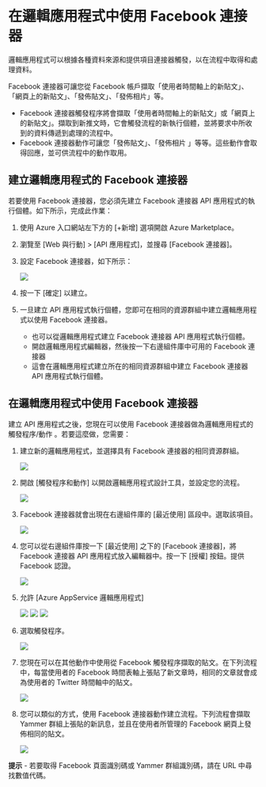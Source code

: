 <properties 
   pageTitle="Facebook 連接器 API 應用程式" 
   description="如何使用 Facebook 連接器" 
   services="app-service\logic" 
   documentationCenter=".net,nodejs,java" 
   authors="anuragdalmia" 
   manager="dwrede" 
   editor=""/>

<tags
   ms.service="app-service-logic"
   ms.devlang="multiple"
   ms.topic="article"
   ms.tgt_pltfrm="na"
   ms.workload="integration" 
   ms.date="03/20/2015"
   ms.author="adgoda"/>


# 在邏輯應用程式中使用 Facebook 連接器 #

邏輯應用程式可以根據各種資料來源和提供項目連接器觸發，以在流程中取得和處理資料。

Facebook 連接器可讓您從 Facebook 帳戶擷取「使用者時間軸上的新貼文」、「網頁上的新貼文」、「發佈貼文」、「發佈相片」等。

- Facebook 連接器觸發程序將會擷取「使用者時間軸上的新貼文」或「網頁上的新貼文」。擷取到新推文時，它會觸發流程的新執行個體，並將要求中所收到的資料傳遞到處理的流程中。 
- Facebook 連接器動作可讓您「發佈貼文」、「發佈相片 」等等。這些動作會取得回應，並可供流程中的動作取用。

## 建立邏輯應用程式的 Facebook 連接器 ##
若要使用 Facebook 連接器，您必須先建立 Facebook 連接器 API 應用程式的執行個體。如下所示，完成此作業：

1.	使用 Azure 入口網站左下方的 [+新增] 選項開啟 Azure Marketplace。
2.	瀏覽至 [Web 與行動] > [API 應用程式]，並搜尋 [Facebook 連接器]。
3.	設定 Facebook 連接器，如下所示：
 
	![][1]
4.	按一下 [確定] 以建立。
5.	一旦建立 API 應用程式執行個體，您即可在相同的資源群組中建立邏輯應用程式以使用 Facebook 連接器。 
	- 也可以從邏輯應用程式建立 Facebook 連接器 API 應用程式執行個體。 
	- 開啟邏輯應用程式編輯器，然後按一下右邊組件庫中可用的 Facebook 連接器
	- 這會在邏輯應用程式建立所在的相同資源群組中建立 Facebook 連接器 API 應用程式執行個體。


## 在邏輯應用程式中使用 Facebook 連接器 ##
建立 API 應用程式之後，您現在可以使用 Facebook 連接器做為邏輯應用程式的觸發程序/動作 。若要這麼做，您需要：

1.	建立新的邏輯應用程式，並選擇具有 Facebook 連接器的相同資源群組。
 
	![][2]
2.	開啟 [觸發程序和動作] 以開啟邏輯應用程式設計工具，並設定您的流程。 
 
	![][3]
3.	Facebook 連接器就會出現在右邊組件庫的 [最近使用] 區段中。選取該項目。
 
	![][4]
4.	您可以從右邊組件庫按一下 [最近使用] 之下的 [Facebook 連接器]，將 Facebook 連接器 API 應用程式放入編輯器中。按一下 [授權] 按鈕。提供 Facebook 認證。
  
	![][5]
5.	允許 [Azure AppService 邏輯應用程式] 

	![][6] ![][7] ![][8]     
6.	選取觸發程序。
 
	![][9]
7.	您現在可以在其他動作中使用從 Facebook 觸發程序擷取的貼文。在下列流程中，每當使用者的 Facebook 時間表軸上張貼了新文章時，相同的文章就會成為使用者的 Twitter 時間軸中的貼文。
 
	![][10]
8.	您可以類似的方式，使用 Facebook 連接器動作建立流程。下列流程會擷取 Yammer 群組上張貼的新訊息，並且在使用者所管理的 Facebook 網頁上發佈相同的貼文。
 
	![][11]

**提示** - 若要取得 Facebook 頁面識別碼或 Yammer 群組識別碼，請在 URL 中尋找數值代碼。

<!--Image references-->
[1]: ./media/app-service-logic-connector-facebook/img1.png
[2]: ./media/app-service-logic-connector-facebook/img2.png
[3]: ./media/app-service-logic-connector-facebook/img3.png
[4]: ./media/app-service-logic-connector-facebook/img4.png
[5]: ./media/app-service-logic-connector-facebook/img5.png
[6]: ./media/app-service-logic-connector-facebook/img6.png
[7]: ./media/app-service-logic-connector-facebook/img7.png
[8]: ./media/app-service-logic-connector-facebook/img8.png
[9]: ./media/app-service-logic-connector-facebook/img9.png
[10]: ./media/app-service-logic-connector-facebook/img10.png
[11]: ./media/app-service-logic-connector-facebook/img11.png
 

<!---HONumber=62-->